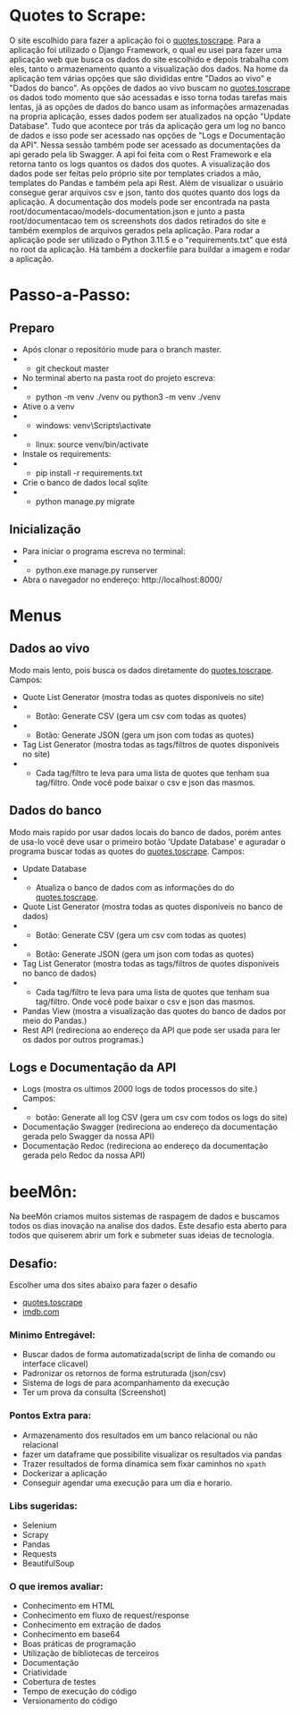 # Quotes to Scrape:
O site escolhido para fazer a aplicação foi o [quotes.toscrape](https://quotes.toscrape.com/). Para a aplicação foi utilizado o Django Framework, o qual eu usei para fazer uma aplicação web que busca os dados do site escolhido e depois trabalha com eles, tanto o armazenamento quanto a visualização dos dados.
Na home da aplicação tem várias opções que são divididas entre "Dados ao vivo" e "Dados do banco". As opções de dados ao vivo buscam no [quotes.toscrape](https://quotes.toscrape.com/) os dados todo momento que são acessadas e isso torna todas tarefas mais lentas, já as opções de dados do banco usam as informações armazenadas na propria aplicação, esses dados podem ser atualizados na opção "Update Database".
Tudo que acontece por trás da aplicação gera um log no banco de dados e isso pode ser acessado nas opções de "Logs e Documentação da API". Nessa sessão também pode ser acessado as documentações da api gerado pela lib Swagger.
A api foi feita com o Rest Framework e ela retorna tanto os logs quantos os dados dos quotes.
A visualização dos dados pode ser feitas pelo próprio site por templates criados a mão, templates do Pandas e também pela api Rest.
Além de visualizar o usuário consegue gerar arquivos csv e json, tanto dos quotes quanto dos logs da aplicação.
A documentação dos models pode ser encontrada na pasta root/documentacao/models-documentation.json e junto a pasta root/documentacao tem os screenshots dos dados retirados do site e também exemplos de arquivos gerados pela aplicação.
Para rodar a aplicação pode ser utilizado o Python 3.11.5 e o "requirements.txt" que está no root da aplicação. Há também a dockerfile para buildar a imagem e rodar a aplicação.

# Passo-a-Passo:

## Preparo
- Após clonar o repositório mude para o branch master.
- - git checkout master
- No terminal aberto na pasta root do projeto escreva: 
- - python -m venv ./venv ou python3 -m venv ./venv
- Ative o a venv
- - windows: venv\Scripts\activate
- - linux: source venv/bin/activate
- Instale os requirements:
- - pip install -r requirements.txt
- Crie o banco de dados local sqlite
- - python manage.py migrate

## Inicialização
- Para iniciar o programa escreva no terminal:
- - python.exe manage.py runserver
- Abra o navegador no endereço: http://localhost:8000/

# Menus
## Dados ao vivo 
Modo mais lento, pois busca os dados diretamente do [quotes.toscrape](https://quotes.toscrape.com/).
Campos:
- Quote List Generator (mostra todas as quotes disponíveis no site)
- - Botão: Generate CSV (gera um csv com todas as quotes)
- - Botão: Generate JSON (gera um json com todas as quotes)
- Tag List Generator (mostra todas as tags/filtros de quotes disponíveis no site)
- - Cada tag/filtro te leva para uma lista de quotes que tenham sua tag/filtro. Onde você pode baixar o csv e json das masmos.

## Dados do banco 
Modo mais rapido por usar dados locais do banco de dados, porém antes de usa-lo você deve usar o primeiro botão 'Update Database' e aguradar o programa buscar todas as quotes do [quotes.toscrape](https://quotes.toscrape.com/).
Campos:
- Update Database
- - Atualiza o banco de dados com as informações do do [quotes.toscrape](https://quotes.toscrape.com/).
- Quote List Generator (mostra todas as quotes disponíveis no banco de dados)
- - Botão: Generate CSV (gera um csv com todas as quotes)
- - Botão: Generate JSON (gera um json com todas as quotes)
- Tag List Generator (mostra todas as tags/filtros de quotes disponíveis no banco de dados)
- - Cada tag/filtro te leva para uma lista de quotes que tenham sua tag/filtro. Onde você pode baixar o csv e json das masmos.
- Pandas View (mostra a visualização das quotes do banco de dados por meio do Pandas.)
- Rest API (redireciona ao endereço da API que pode ser usada para ler os dados por outros programas.)

## Logs e Documentação da API
- Logs (mostra os ultimos 2000 logs de todos processos do site.)
Campos:
- - botão: Generate all log CSV (gera um csv com todos os logs do site)
- Documentação Swagger (redireciona ao endereço da documentação gerada pelo Swagger da nossa API)
- Documentação Redoc (redireciona ao endereço da documentação gerada pelo Redoc da nossa API)

# beeMôn:

Na beeMôn criamos muitos sistemas de raspagem de dados e buscamos todos os dias inovação na analise dos dados. Este desafio esta aberto para todos que quiserem abrir um fork e submeter suas ideias de tecnologia.

## Desafio:
Escolher uma dos sites abaixo para fazer o desafio

- [quotes.toscrape](https://quotes.toscrape.com/)
- [imdb.com](https://www.imdb.com/chart/top/?ref_=nv_mv_250)

### Minimo Entregável:

- Buscar dados de forma automatizada(script de linha de comando ou interface clicavel)
- Padronizar os retornos de forma estruturada (json/csv)
- Sistema de logs de para acompanhamento da execução
- Ter um prova da consulta (Screenshot)

### Pontos Extra para:

- Armazenamento dos resultados em um banco relacional ou não relacional
- fazer um dataframe que possibilite visualizar os resultados via pandas
- Trazer resultados de forma dinamica sem fixar caminhos no `xpath`
- Dockerizar a aplicação
- Conseguir agendar uma execução para um dia e horario.

### Libs sugeridas:

 - Selenium 
 - Scrapy
 - Pandas
 - Requests
 - BeautifulSoup 


### O que iremos avaliar:

- Conhecimento em HTML
- Conhecimento em fluxo de request/response
- Conhecimento em extração de dados
- Conhecimento em base64
- Boas práticas de programação
- Utilização de bibliotecas de terceiros
- Documentação
- Criatividade
- Cobertura de testes
- Tempo de execução do código
- Versionamento do código



